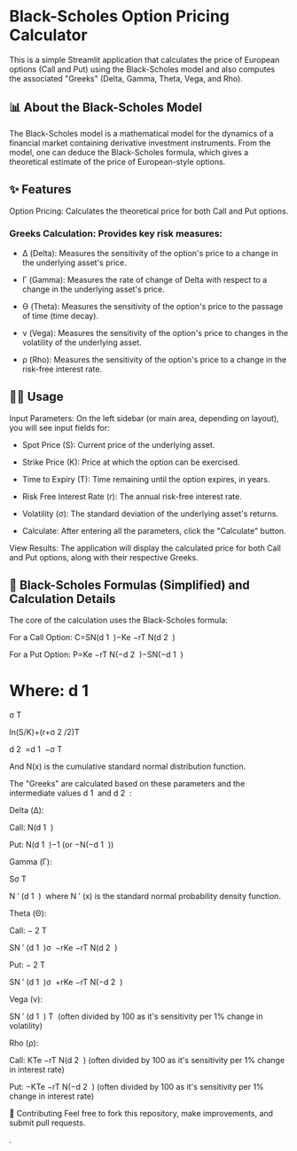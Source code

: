 # Black-Scholes Option Pricing Calculator
This is a simple Streamlit application that calculates the price of European options (Call and Put) using the Black-Scholes model and also computes the associated "Greeks" (Delta, Gamma, Theta, Vega, and Rho).

## 📊 About the Black-Scholes Model
The Black-Scholes model is a mathematical model for the dynamics of a financial market containing derivative investment instruments. From the model, one can deduce the Black-Scholes formula, which gives a theoretical estimate of the price of European-style options.

## ✨ Features
Option Pricing: Calculates the theoretical price for both Call and Put options.

### Greeks Calculation: Provides key risk measures:

* Δ (Delta): Measures the sensitivity of the option's price to a change in the underlying asset's price.

* Γ (Gamma): Measures the rate of change of Delta with respect to a change in the underlying asset's price.

* Θ (Theta): Measures the sensitivity of the option's price to the passage of time (time decay).

* ν (Vega): Measures the sensitivity of the option's price to changes in the volatility of the underlying asset.

* ρ (Rho): Measures the sensitivity of the option's price to a change in the risk-free interest rate.

## 👨‍💻 Usage
Input Parameters: On the left sidebar (or main area, depending on layout), you will see input fields for:

* Spot Price (S): Current price of the underlying asset.

* Strike Price (K): Price at which the option can be exercised.

* Time to Expiry (T): Time remaining until the option expires, in years.

* Risk Free Interest Rate (r): The annual risk-free interest rate.

* Volatility (σ): The standard deviation of the underlying asset's returns.

* Calculate: After entering all the parameters, click the "Calculate" button.

View Results: The application will display the calculated price for both Call and Put options, along with their respective Greeks.

## 📜 Black-Scholes Formulas (Simplified) and Calculation Details
The core of the calculation uses the Black-Scholes formula:

For a Call Option:
C=SN(d 
1
​
 )−Ke 
−rT
 N(d 
2
​
 )

For a Put Option:
P=Ke 
−rT
 N(−d 
2
​
 )−SN(−d 
1
​
 )

Where:
d 
1
​
 = 
σ 
T
​
 
ln(S/K)+(r+σ 
2
 /2)T
​
 
d 
2
​
 =d 
1
​
 −σ 
T
​
 

And N(x) is the cumulative standard normal distribution function.

The "Greeks" are calculated based on these parameters and the intermediate values d 
1
​
  and d 
2
​
 :

Delta (Δ):

Call: N(d 
1
​
 )

Put: N(d 
1
​
 )−1 (or −N(−d 
1
​
 ))

Gamma (Γ):

Sσ 
T
​
 
N 
′
 (d 
1
​
 )
​
  where N 
′
 (x) is the standard normal probability density function.

Theta (Θ):

Call: − 
2 
T
​
 
SN 
′
 (d 
1
​
 )σ
​
 −rKe 
−rT
 N(d 
2
​
 )

Put: − 
2 
T
​
 
SN 
′
 (d 
1
​
 )σ
​
 +rKe 
−rT
 N(−d 
2
​
 )

Vega (ν):

SN 
′
 (d 
1
​
 ) 
T
​
  (often divided by 100 as it's sensitivity per 1% change in volatility)

Rho (ρ):

Call: KTe 
−rT
 N(d 
2
​
 ) (often divided by 100 as it's sensitivity per 1% change in interest rate)

Put: −KTe 
−rT
 N(−d 
2
​
 ) (often divided by 100 as it's sensitivity per 1% change in interest rate)

🤝 Contributing
Feel free to fork this repository, make improvements, and submit pull requests.

.
